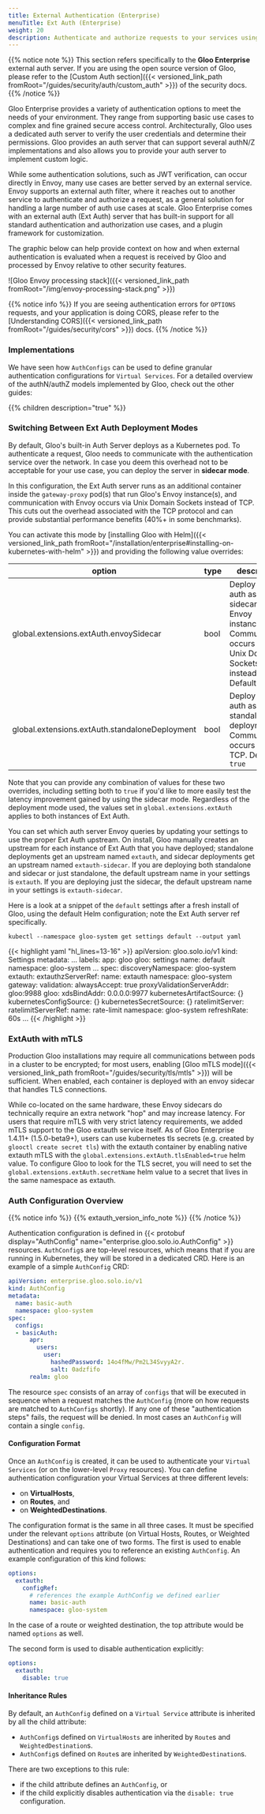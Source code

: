 ```yaml
---
title: External Authentication (Enterprise)
menuTitle: Ext Auth (Enterprise)
weight: 20
description: Authenticate and authorize requests to your services using Gloo's external auth service.
---
```


{{% notice note %}}
This section refers specifically to the **Gloo Enterprise** external auth server. If you are using the open source version of Gloo, please refer to the [Custom Auth section]({{< versioned_link_path fromRoot="/guides/security/auth/custom_auth" >}}) of the security docs.
{{% /notice %}}

Gloo Enterprise provides a variety of authentication options to meet the needs of your environment. They range from supporting basic use cases to complex and fine grained secure access control. Architecturally, Gloo uses a dedicated auth server to verify the user credentials and determine their permissions. Gloo provides an auth server that can support several authN/Z implementations and also allows you to provide your auth server to implement custom logic.

While some authentication solutions, such as JWT verification, can occur directly in Envoy, many use cases are better served by an external service. Envoy supports an external auth filter, where it reaches out to another service to authenticate and authorize a request, as a general solution for handling a large number of auth use cases at scale. Gloo Enterprise comes with an external auth (Ext Auth) server that has built-in support for all standard authentication and authorization use cases, and a plugin framework for customization.

The graphic below can help provide context on how and when external authentication is evaluated when a request is received by Gloo and processed by Envoy relative to other security features.

![Gloo Envoy processing stack]({{< versioned_link_path fromRoot="/img/envoy-processing-stack.png" >}})

{{% notice info %}}
If you are seeing authentication errors for `OPTIONS` requests, and your application is doing CORS, please refer to the [Understanding CORS]({{< versioned_link_path fromRoot="/guides/security/cors" >}}) docs.
{{% /notice %}}

### Implementations

We have seen how `AuthConfigs` can be used to define granular authentication configurations for `Virtual Services`. For a detailed overview of the authN/authZ models implemented by Gloo, check out the other guides:

{{% children description="true" %}}

### Switching Between Ext Auth Deployment Modes

By default, Gloo's built-in Auth Server deploys as a Kubernetes pod. To authenticate a request, Gloo needs to communicate with the authentication service over the network. In case you deem this overhead not to be acceptable for your use case, you can deploy the server in **sidecar mode**.

In this configuration, the Ext Auth server runs as an additional container inside the `gateway-proxy` pod(s) that run Gloo's Envoy instance(s), and communication with Envoy occurs via Unix Domain Sockets instead of TCP. This cuts out the overhead associated with the TCP protocol and can provide substantial performance benefits (40%+ in some benchmarks).

You can activate this mode by [installing Gloo with Helm]({{< versioned_link_path fromRoot="/installation/enterprise#installing-on-kubernetes-with-helm" >}}) and providing the following value overrides:

| option                                         | type | description                                                                                                                       |
| ---------------------------------------------- | ---- | --------------------------------------------------------------------------------------------------------------------------------- |
| global.extensions.extAuth.envoySidecar         | bool | Deploy ext-auth as a sidecar to Envoy instances. Communication occurs over Unix Domain Sockets instead of TCP. Default is `false` |
| global.extensions.extAuth.standaloneDeployment | bool | Deploy ext-auth as a standalone deployment. Communication occurs over TCP. Default is `true`                                      |

Note that you can provide any combination of values for these two overrides, including setting both to `true` if you'd like to more easily test the latency improvement gained by using the sidecar mode. Regardless of the deployment mode used, the values set in `global.extensions.extAuth` applies to both instances of Ext Auth.

You can set which auth server Envoy queries by updating your settings to use the proper Ext Auth upstream. On install, Gloo manually creates an upstream for each instance of Ext Auth that you have deployed; standalone deployments get an upstream named `extauth`, and sidecar deployments get an upstream named `extauth-sidecar`. If you are deploying both standalone and sidecar or just standalone, the default upstream name in your settings is `extauth`. If you are deploying just the sidecar, the default upstream name in your settings is `extauth-sidecar`.

Here is a look at a snippet of the `default` settings after a fresh install of Gloo, using the default Helm configuration; note the Ext Auth server ref specifically.

```shell
kubectl --namespace gloo-system get settings default --output yaml
```

{{< highlight yaml "hl_lines=13-16" >}}
apiVersion: gloo.solo.io/v1
kind: Settings
metadata:
  ...
  labels:
    app: gloo
    gloo: settings
  name: default
  namespace: gloo-system
  ...
spec:
  discoveryNamespace: gloo-system
  extauth:
    extauthzServerRef:
      name: extauth
      namespace: gloo-system
  gateway:
    validation:
      alwaysAccept: true
      proxyValidationServerAddr: gloo:9988
  gloo:
    xdsBindAddr: 0.0.0.0:9977
  kubernetesArtifactSource: {}
  kubernetesConfigSource: {}
  kubernetesSecretSource: {}
  ratelimitServer:
    ratelimitServerRef:
      name: rate-limit
      namespace: gloo-system
  refreshRate: 60s
  ...
{{< /highlight >}}

### ExtAuth with mTLS

Production Gloo installations may require all communications between pods in a cluster to be encrypted; for most users, enabling [Gloo mTLS mode]({{< versioned_link_path fromRoot="/guides/security/tls/mtls" >}}) will be sufficient. When enabled, each container is deployed with an envoy sidecar that handles TLS connections.

While co-located on the same hardware, these Envoy sidecars do technically require an extra network "hop" and may increase latency. For users that require mTLS with very strict latency requirements, we added mTLS support to the Gloo extauth service itself. As of Gloo Enterprise 1.4.11+ (1.5.0-beta9+), users can use kubernetes tls secrets (e.g. created by `glooctl create secret tls`) with the extauth container by enabling native extauth mTLS with the `global.extensions.extAuth.tlsEnabled=true` helm value. To configure Gloo to look for the TLS secret, you will need to set the `global.extensions.extAuth.secretName` helm value to a secret that lives in the same namespace as extauth.

### Auth Configuration Overview

{{% notice info %}}
{{% extauth_version_info_note %}}
{{% /notice %}}

Authentication configuration is defined in {{< protobuf display="AuthConfig" name="enterprise.gloo.solo.io.AuthConfig" >}} resources. `AuthConfig`s are top-level resources, which means that if you are running in Kubernetes, they will be stored in a dedicated CRD. Here is an example of a simple `AuthConfig` CRD:

```yaml
apiVersion: enterprise.gloo.solo.io/v1
kind: AuthConfig
metadata:
  name: basic-auth
  namespace: gloo-system
spec:
  configs:
  - basicAuth:
      apr:
        users:
          user:
            hashedPassword: 14o4fMw/Pm2L34SvyyA2r.
            salt: 0adzfifo
      realm: gloo
```

The resource `spec` consists of an array of `configs` that will be executed in sequence when a request matches the `AuthConfig` (more on how requests are matched to `AuthConfigs` shortly). If any one of these "authentication steps" fails, the request will be denied. In most cases an `AuthConfig` will contain a single `config`.

#### Configuration Format

Once an `AuthConfig` is created, it can be used to authenticate your `Virtual Services` (or on the lower-level `Proxy` resources). You can define authentication configuration your Virtual Services at three different levels:

- on **VirtualHosts**,
- on **Routes**, and
- on **WeightedDestinations**.

The configuration format is the same in all three cases. It must be specified under the relevant `options` attribute (on Virtual Hosts, Routes, or Weighted Destinations) and can take one of two forms. The first is used to enable authentication and requires you to reference an existing `AuthConfig`. An example configuration of this kind follows:

```yaml
options:
  extauth:
    configRef:
      # references the example AuthConfig we defined earlier
      name: basic-auth
      namespace: gloo-system
```

In the case of a route or weighted destination, the top attribute would be named `options` as well.

The second form is used to disable authentication explicitly:

```yaml
options:
  extauth:
    disable: true
```

#### Inheritance Rules

By default, an `AuthConfig` defined on a `Virtual Service` attribute is inherited by all the child attribute:

- `AuthConfig`s defined on `VirtualHosts` are inherited by `Route`s and `WeightedDestination`s.
- `AuthConfig`s defined on `Route`s are inherited by `WeightedDestination`s.

There are two exceptions to this rule:

- if the child attribute defines an `AuthConfig`, or
- if the child explicitly disables authentication via the `disable: true` configuration.
